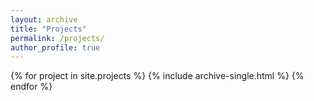 ```yaml
---
layout: archive
title: "Projects"
permalink: /projects/
author_profile: true
---
```



{% for project in site.projects %}
  {% include archive-single.html %}
{% endfor %}

